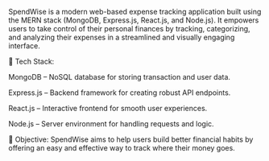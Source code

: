SpendWise is a modern web-based expense tracking application built using the MERN stack (MongoDB, Express.js, React.js, and Node.js). It empowers users to take control of their personal finances by tracking, categorizing, and analyzing their expenses in a streamlined and visually engaging interface.

🔧 Tech Stack:

MongoDB – NoSQL database for storing transaction and user data.

Express.js – Backend framework for creating robust API endpoints.

React.js – Interactive frontend for smooth user experiences.

Node.js – Server environment for handling requests and logic.

🎯 Objective:
SpendWise aims to help users build better financial habits by offering an easy and effective way to track where their money goes.
